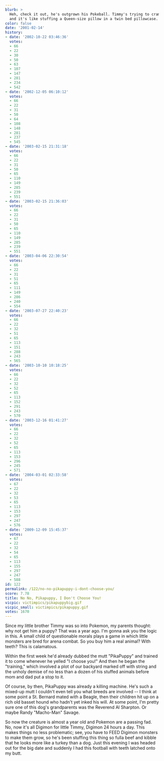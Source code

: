 ```yaml
---
blurb: >
  Heh, check it out, he's outgrown his Pokeball. Timmy's trying to cram him in there
  and it's like stuffing a Queen-size pillow in a twin bed pillowcase. Heh. Heh.
color: false
date: '2001-02-14'
history:
- date: '2002-10-22 03:46:36'
  votes:
  - 66
  - 22
  - 30
  - 50
  - 63
  - 107
  - 147
  - 281
  - 234
  - 542
- date: '2002-12-05 06:10:12'
  votes:
  - 66
  - 22
  - 31
  - 50
  - 64
  - 108
  - 148
  - 281
  - 237
  - 545
- date: '2003-02-15 21:31:18'
  votes:
  - 66
  - 22
  - 31
  - 50
  - 65
  - 110
  - 149
  - 285
  - 239
  - 551
- date: '2003-02-15 21:36:03'
  votes:
  - 66
  - 22
  - 31
  - 50
  - 65
  - 110
  - 149
  - 285
  - 239
  - 551
- date: '2003-04-06 22:30:54'
  votes:
  - 66
  - 22
  - 31
  - 51
  - 65
  - 111
  - 149
  - 286
  - 240
  - 554
- date: '2003-07-27 22:40:23'
  votes:
  - 66
  - 22
  - 32
  - 51
  - 65
  - 113
  - 151
  - 288
  - 243
  - 565
- date: '2003-10-10 10:18:25'
  votes:
  - 66
  - 22
  - 32
  - 52
  - 65
  - 113
  - 152
  - 291
  - 243
  - 570
- date: '2003-12-16 01:41:27'
  votes:
  - 66
  - 22
  - 32
  - 52
  - 65
  - 113
  - 153
  - 296
  - 245
  - 571
- date: '2004-03-01 02:33:58'
  votes:
  - 67
  - 22
  - 32
  - 53
  - 65
  - 113
  - 153
  - 297
  - 247
  - 576
- date: '2009-12-09 15:45:37'
  votes:
  - 67
  - 22
  - 32
  - 54
  - 65
  - 113
  - 155
  - 297
  - 247
  - 588
id: 122
permalink: /122/no-no-pikapuppy-i-dont-choose-you/
score: 7.78
title: No No, Pikapuppy, I Don't Choose You!
vicpic: victimpics/pikapuppybig.gif
vicpic_small: victimpics/pikapuppy.gif
votes: 1670
---
```


Since my little brother Timmy was so into Pokemon, my parents thought:
why not get him a puppy? That was a year ago. I'm gonna ask you the
logic in this. A small child of questionable morals plays a game in
which little monsters are bred for arena combat. So you buy him a real
animal? With teeth? This is calamatous.

Within the first week he'd already dubbed the mutt "PikaPuppy" and
trained it to come whenever he yelled "I choose you!" And then he began
the "training," which involved a plot of our backyard marked off with
string and the unholy demise of no less than a dozen of his stuffed
animals before mom and dad put a stop to it.

Of course, by then, PikaPuppy was already a killing machine. He's such a
mixed-up mutt I couldn't even tell you what breeds are involved -- I
think at some point a St. Bernard mated with a Beagle, then their
children hit up on a rich old basset hound who hadn't yet inked his
will. At some point, I'm pretty sure one of this dog's grandparents was
the Reverend Al Sharpton. Or maybe Randy "Macho-Man" Savage.

So now the creature is almost a year old and Pokemon are a passing fad.
No, now it's all Digimon for little Timmy, Digimon 24 hours a day. This
makes things no less problematic; see, you have to FEED Digimon monsters
to make them grow, so he's been stuffing this thing so fulla beef and
kibble that he looks more like a turkey than a dog. Just this evening I
was headed out for the big date and suddenly I had this football with
teeth latched onto my butt.